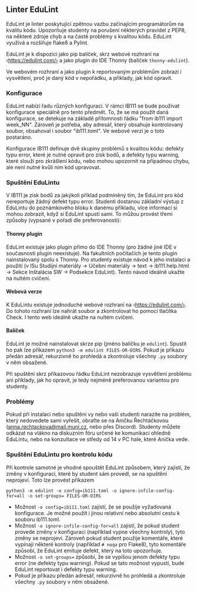 ## Linter EduLint

EduLint je linter poskytující zpětnou vazbu začínajícím programátorům na kvalitu
kódu. Upozorňuje studenty na porušení některých pravidel z PEP8, na některé zdroje
chyb a na časté problémy s kvalitou kódu. EduLint využívá a rozšiřuje flake8 a Pylint.

EduLint je k dispozici jako pip balíček, skrz webové rozhraní na
‹https://edulint.com/› a jako plugin do IDE Thonny (balíček `thonny-edulint`).

Ve webovém rozhraní a jako plugin k reportovaným problémům zobrazí i vysvětlení,
proč je daný kód v nepořádku, a příklady, jak kód opravit.

### Konfigurace

EduLint nabízí řadu různých konfigurací. V rámci IB111 se bude používat konfigurace
speciálně pro tento předmět. To, že se má použít daná konfigurace, se detekuje na
základě přítomnosti řádku "from ib111 import week_NN". Zároveň je potřeba, aby
adresář, který obsahuje kontrolovaný soubor, obsahoval i soubor "ib111.toml".
Ve webové verzi je o toto postaráno.

Konfigurace IB111 definuje dvě skupiny problémů s kvalitou kódu: defekty typu error,
které je nutné opravit pro zisk bodů, a defekty typu warning, které slouží pro
zkrášlení kódu, nebo mohou upozornit na případnou chybu, ale není nutné kvůli nim
kód upravovat.

### Spuštění EduLintu

V IB111 je zisk bodů za jakýkoli příklad podmíněný tím, že EduLint pro kód
nereportuje žádný defekt typu error. Studenti dostanou základní výstup z EduLintu do
poznámkového bloku k danému příkladu, více informací si mohou zobrazit, když si
EduLint spustí sami. To můžou provést třemi způsoby (vypsané v pořadí dle
preferovanosti):

#### Thonny plugin

EduLint existuje jako plugin přímo do IDE Thonny (pro žádné jiné IDE v současnosti
plugin neexistuje). Na fakultních počítačích je tento plugin nainstalovaný spolu s
Thonny. Pro studenty existuje návod k jeho instalaci a použití (v ISu Studijní
materiály -> Učební materiály -> text -> ib111.help.html -> Sekce Inštalácia SW ->
Podsekce EduLint). Tento návod ideálně ukažte na nultém cvičení.

#### Webová verze

K EduLintu existuje jednoduché webové rozhraní na ‹https://edulint.com/›.
Do tohoto rozhraní lze nahrát soubor a zkontrolovat ho pomocí tlačítka Check.
I tento web ideálně ukažte na nultém cvičení.

#### Balíček

EduLint je možné nainstalovat skrze pip (jméno balíčku je `edulint`). Spustit ho pak
lze příkazem `python3 -m edulint FILES-OR-DIRS`. Pokud je příkazu předán adresář,
rekurzivně ho prohledá a zkontroluje všechny `.py` soubory v něm obsažené.

Při spuštění skrz příkazovou řádku EduLint nezobrazuje vysvětlení problému ani příklady,
jak ho opravit, je tedy nejméně preferovanou variantou pro studenty.

### Problémy

Pokud při instalaci nebo spuštění vy nebo vaši studenti narazíte na problém, který
nedovedete sami vyřešit, obraťte se na Aničku Řechtáčkovou
(anna.rechtackova@mail.muni.cz, nebo přes Discord). Studenty můžete odkázat na
vlákno na diskuzním fóru určené ke komunikaci ohledně EduLintu, nebo na konzultace
ve středy od 14 v PC hale, které Anička vede.

### Spuštění EduLintu pro kontrolu kódu

Při kontrole samotné je vhodné spouštět EduLint způsobem, který zajistí, že změny
v konfiguraci, které by student sám provedl, se na spuštění neprojeví. Toto lze
provést příkazem

```
python3 -m edulint -o config=ib111.toml -o ignore-infile-config-for=all -o set-groups= FILES-OR-DIRS
```

- Možnost `-o config=ib111.toml` zajistí, že se použije vyžadovaná konfigurace.
  Je možné použít i jinou relativní nebo absolutní cestu k souboru ib111.toml.
- Možnost `-o ignore-infile-config-for=all` zajistí, že pokud student provede
  změny v konfiguraci (například vypne všechny kontroly), tyto změny se neprojeví.
  Zároveň pokud student použije komentáře, které vypínají některé kontroly
  (například `# noqa` pro Flake8), tyto komentáře způsobí, že EduLint emituje
  defekt, který na toto upozorňuje.
- Možnost `-o set-groups=` způsobí, že se vypíšou jenom defekty typu error (ne
  defekty typu warning). Pokud se tato možnost vypustí, bude EduLint reportovat
  i defekty typu warning.
- Pokud je příkazu předán adresář, rekurzivně ho prohledá a zkontroluje všechny
  `.py` soubory v něm obsažené.
